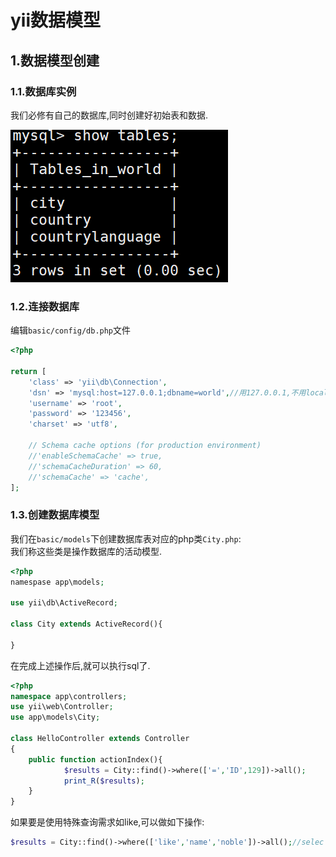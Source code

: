 # yii数据模型

## 1.数据模型创建

### 1.1.数据库实例
我们必修有自己的数据库,同时创建好初始表和数据.<br>

![fail](img/4.1.PNG)<br>

### 1.2.连接数据库
编辑``basic/config/db.php``文件<br>
```php
<?php
  
return [
    'class' => 'yii\db\Connection',
    'dsn' => 'mysql:host=127.0.0.1;dbname=world',//用127.0.0.1,不用localhost
    'username' => 'root',
    'password' => '123456',
    'charset' => 'utf8',

    // Schema cache options (for production environment)
    //'enableSchemaCache' => true,
    //'schemaCacheDuration' => 60,
    //'schemaCache' => 'cache',
];
```

### 1.3.创建数据库模型
我们在``basic/models``下创建数据库表对应的php类``City.php``:<br>
我们称这些类是操作数据库的活动模型.<br>
```php
<?php
namespase app\models;

use yii\db\ActiveRecord;

class City extends ActiveRecord(){

}
```

在完成上述操作后,就可以执行sql了.<br>
```php
<?php
namespace app\controllers;
use yii\web\Controller;
use app\models\City;

class HelloController extends Controller
{
    public function actionIndex(){
            $results = City::find()->where(['=','ID',129])->all();
            print_R($results);
    }
}
```
如果要是使用特殊查询需求如like,可以做如下操作:<br>
```php
$results = City::find()->where(['like','name','noble'])->all();//selec * from city where name like %noble%; %自动添加
```